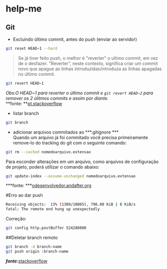 # help-me
## Git
- Excluindo último commit, antes do push (enviar ao servidor)

```bash
git reset HEAD~1 --hard
```
> Se já tiver feito push, o melhor é "reverter" o ultimo commit, em vez de o desfazer. "Reverter", neste contexto, significa criar um commit novo que apague as linhas introduzidas/introduza as linhas apagadas no último commit.

```bash
git revert HEAD~1
```
_Obs:O HEAD~1 para reverter o último commit e `git revert HEAD~2` para remover os 2 úlitmos commits e assim por diante._    
**fonte: **[pt.stackoverflow](http://pt.stackoverflow.com/questions/3030/como-desfa%C3%A7o-o-%C3%BAltimo-commit-no-git)

- listar branch
```bash
git branch
```

- adicionar arquivos commitados ao ***.gitignore   ***    
Quando um arquivo já foi commitado você precisa primeiramente remove-lo do tracking do git com o seguinte comando:
```sh
git rm --cached nomedoarquivo.extensao
```
Para esconder alterações em um arquivo, como arquivos de configuração de projeto, poderá utilizar o comando abaixo:
```sh
git update-index --assume-unchanged nomedoarquivo.extensao
```
***fonte: ***[odesenvolvedor.andafter.org](http://odesenvolvedor.andafter.org/publicacoes/como-ignorar-arquivos-no-git.html)

#Erro ao dar push
```sh
Receiving objects:  13% (1309/10065), 796.00 KiB | 6 KiB/s
fatal: The remote end hung up unexpectedly
```
Correção:
```sh
git config http.postBuffer 524288000
```

##Deletar branch remoto
```sh
git branch -d branch-name
git push origin :branch-name
```
***fonte***:[stackoverflow](http://stackoverflow.com/questions/15150671/delete-branches-in-bitbucket)
